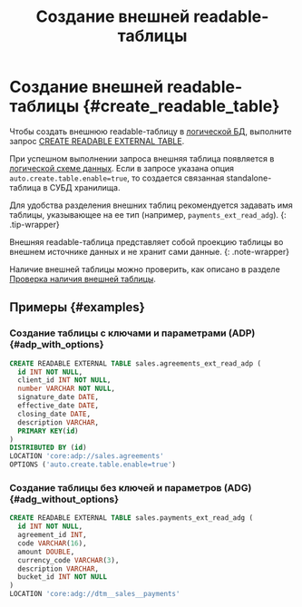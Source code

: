 ﻿---
layout: default
title: Создание внешней readable-таблицы
nav_order: 12.3
grand_parent: Работа с системой
parent: Управление схемой данных
has_children: false
has_toc: false
---

# Создание внешней readable-таблицы {#create_readable_table}

Чтобы создать внешнюю readable-таблицу 
в [логической БД](../../../overview/main_concepts/logical_db/logical_db.md), 
выполните запрос [CREATE READABLE EXTERNAL TABLE](../../../reference/sql_plus_requests/CREATE_READABLE_EXTERNAL_TABLE/CREATE_READABLE_EXTERNAL_TABLE.md). 

При успешном выполнении запроса внешняя таблица появляется в 
[логической схеме данных](../../../overview/main_concepts/logical_schema/logical_schema.md). Если в запросе указана
опция `auto.create.table.enable=true`, то создается связанная standalone-таблица в СУБД хранилища.

Для удобства разделения внешних таблиц рекомендуется задавать имя таблицы, указывающее на ее тип 
(например, `payments_ext_read_adg`).
{: .tip-wrapper}

Внешняя readable-таблица представляет собой проекцию таблицы во внешнем источнике данных и не хранит сами данные.
{: .note-wrapper}

Наличие внешней таблицы можно проверить, как описано в разделе 
[Проверка наличия внешней таблицы](../entity_presence_check/entity_presence_check.md#ext_table_check).

## Примеры {#examples}

### Создание таблицы с ключами и параметрами (ADP) {#adp_with_options}

```sql
CREATE READABLE EXTERNAL TABLE sales.agreements_ext_read_adp (
  id INT NOT NULL,
  client_id INT NOT NULL,
  number VARCHAR NOT NULL,
  signature_date DATE,
  effective_date DATE,
  closing_date DATE,
  description VARCHAR,
  PRIMARY KEY(id)
)
DISTRIBUTED BY (id)
LOCATION 'core:adp://sales.agreements'
OPTIONS ('auto.create.table.enable=true')
```

### Создание таблицы без ключей и параметров (ADG) {#adg_without_options}

```sql
CREATE READABLE EXTERNAL TABLE sales.payments_ext_read_adg (
  id INT NOT NULL,
  agreement_id INT,
  code VARCHAR(16),
  amount DOUBLE,
  currency_code VARCHAR(3),
  description VARCHAR,
  bucket_id INT NOT NULL
)
LOCATION 'core:adg://dtm__sales__payments'
```